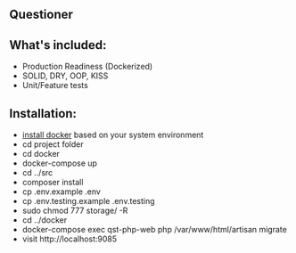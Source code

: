 ## Questioner

## What's included:

- Production Readiness (Dockerized)
- SOLID, DRY, OOP, KISS
- Unit/Feature tests

## Installation:

- [install docker](https://docs.docker.com/get-docker/) based on your system environment
- cd project folder
- cd docker
- docker-compose up
- cd ../src
- composer install
- cp .env.example .env
- cp .env.testing.example .env.testing
- sudo chmod 777 storage/ -R
- cd ../docker
- docker-compose exec qst-php-web php /var/www/html/artisan migrate
- visit http://localhost:9085